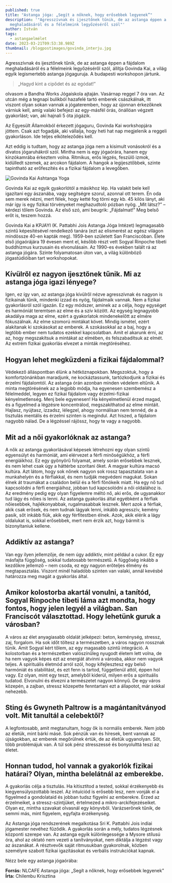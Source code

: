 ```yaml
---
published: true
title: "Astanga jóga: „Segít a nőknek, hogy erősebbek legyenek”"
description: '"Agresszívnak és ijesztőnek tűnik, de az astanga éppen a fájdalom
  meghaladásáról és a félelmeink legyőzéséről szól"'
author: István
tags:
  - astangaelmélet
date: 2023-03-21T09:53:38.989Z
thumbnail: /blogpostimages/govinda_interju.jpg
---
```

Agresszívnak és ijesztőnek tűnik, de az astanga éppen a fájdalom meghaladásáról és a félelmeink legyőzéséről szól, állítja Govinda Kai, a világ egyik legismertebb astanga jógaguruja. A budapesti workshopon jártunk.

> „Hagyd kint a cipődet és az egódat!” 

olvasom a Bandha Works Jógaiskola ajtaján. Vasárnap reggel 7 óra van. Az utcán még a tegnapi bulikból hazafelé tartó emberek császkálnak, itt viszont olyan sokan vannak a jógateremben, hogy az újonnan érkezőknek várniuk kell, amíg valaki befejezi az egy-másfél órás, önállóan végzett gyakorlást; van, aki hajnali 5 óta jógázik.

Az Egyesült Államokból érkezett jógaguru, Govinda Kai workshopjára jöttem. Csak azt fogadják, aki vállalja, hogy heti hat nap megjelenik a reggeli gyakorláson. Ide teljes elköteleződés kell.

Azt eddig is tudtam, hogy az astanga jóga nem a kisimult vonásokról és a divatos jógaruhákról szól. Mintha nem is egy jógaórára, hanem egy kínzókamrába érkeztem volna. Ritmikus, erős légzés, feszülő izmok, kidülledt szemek, az arcokon fájdalom. A hangok a legijesztőbbek, szinte tapintható az erőfeszítés és a fizikai fájdalom a levegőben.

![Govinda Kai Ashtanga Yoga](/blogpostimages/govinda_ashtanga.jpg)


Govinda Kai az egyik gyakorlótól a másikhoz lép. Ha valakit bele kell igazítani egy ászanába, vagy segítségre szorul, azonnal ott terem. Én oda sem merek nézni, mert félek, hogy ketté fog törni egy kb. 45 kilós lányt, aki már így is egy fizikai törvényeket meghazudtoló pózban nyög. „Mit látsz?” – kérdezi tőlem Govinda. Az első szó, ami beugrik: „Fájdalmat!” Meg belső erőt is, teszem hozzá.

Govinda Kai a KPJAYI (K. Pattabhi Jois Astanga Jóga Intézet) legmagasabb szintű képesítésével rendelkező tanára (ezt az elismerést az egész világon mindössze 40-en kapták meg). 1959-ben született San Franciscóban. Élete első jógaórájára 19 évesen ment el, később részt vett Sogyal Rinpoche tibeti buddhizmus kurzusain és elvonulásain. Az 1990-es években talált rá az astanga jógára. Szinte folyamatosan úton van, a világ különböző jógastúdióiban tart workshopokat.

## Kívülről ez nagyon ijesztőnek tűnik. Mi az astanga jóga igazi lényege?

Igen, ez így van, az astanga jóga kívülről nézve agresszívnak és nagyon is fizikainak tűnik, mindenki izzad és nyög, fájdalmaik vannak. Nem a fizikai gyakorlásról szól igazán. Ez egy módszer, aminek az a célja, hogy egységet és harmóniát teremtsen az elme és a szív között. Az egység legnagyobb akadálya maga az elme, ezért a gyakorlatok mindenekelőtt az elmére fókuszálnak. Az elme szomorú mintákat követ. Mindig ismétel, ezért alakítanak ki szokásokat az emberek. A szokásokkal az a baj, hogy a legtöbb ember nem tudatos ezekkel kapcsolatban. Amit el akarunk érni, az az, hogy megszakítsuk a mintákat az elmében, és felszabadítsuk az elmét. Az extrém fizikai gyakorlás elvezet a minták megtöréséhez.

## Hogyan lehet megküzdeni a fizikai fájdalommal?

Védekező álláspontban élünk a hétköznapokban. Megszoktuk, hogy a komfortzónánkban maradjunk, ne kockáztassunk, tartózkodjunk a fizikai és érzelmi fájdalomtól. Az astanga órán azonban minden védelem eltűnik. A minta megtörésének az a legjobb módja, ha egyenesen szembemész a félelmeddel, legyen ez fizikai fájdalom vagy érzelmi-fizikai kényelmetlenség. Menj bele egyenesen! Ha kényelmetlenül érzed magad, és a figyelmed a légzésre koncentrálod, megszakíthatod az elme mintáit. Hajlasz, nyújtasz, izzadsz, lélegzel, ahogy normálisan nem tennéd, de a tisztulás mentális és érzelmi szinten is megindul. Azt hiszed, a fájdalom nagyobb nálad. De a légzéssel rájössz, hogy te vagy a nagyobb.

## Mit ad a női gyakorlóknak az astanga?

A nők az astanga gyakorlásával képesek létrehozni egy olyan szintű egyensúlyt és harmóniát, ami elérvezet a férfi minőségükhöz, a férfi energiáikhoz. Ez egy gyönyörű folyamat, amely során erősebbek lesznek, és nem lehet csak úgy a háttérbe szorítani őket. A magyar kultúra macsó kultúra. Azt látom, hogy sok nőnek nagyon sok rossz tapasztalata van a munkahelyén és a férfiakkal, és nem tudják megvédeni magukat. Sokan élnek át traumákat a családon belül és a férfi főnökeik miatt. Ha egy nő tud kapcsolódni a férfi energiáihoz, jobban tud kapcsolódni a női oldalához is. Az eredmény pedig egy olyan figyelemre méltó nő, aki erős, de ugyanakkor tud lágy és nőies is lenni. Az astanga gyakorlás által egyébként a férfiak nőiesebbek, hajlékonyabbak, rugalmasabbak lesznek. Mert azok a férfiak, akik csak erősek, és nem tudnak lágyak lenni, inkább agresszív, kemény pasik, sőt inkább fiúk, akik egy férfitestben élnek. Azok, akik elérik a lágy oldalukat is, sokkal erősebbek, mert nem érzik azt, hogy bármit is bizonyítaniuk kellene.

## Addiktív az astanga?

Van egy ilyen jellemzője, de nem úgy addiktív, mint például a cukor. Ez egy másfajta függőség, sokkal tudatosabb természetű. A függőség inkább a kezdőkre jellemző – nem csoda, ez egy nagyon erőteljes élmény és megtapasztalás. Viszont minél haladóbb szinten van valaki, annál kevésbé határozza meg magát a gyakorlás által.

## Amikor kolostorba akartál vonulni, a tanítód, Sogyal Rinpoche tibeti láma azt mondta, hogy fontos, hogy jelen legyél a világban. San Franciscót választottad. Hogy lehetünk guruk a városban?

A város az élet anyagiasabb oldalát jelképezi: beton, keménység, stressz, zaj, forgalom. Ha sok időt töltesz a természetben, a város nagyon rossznak tűnik. Amit Sogyal kért tőlem, az egy magasabb szintű integráció. A kolostorban és a természetben valószínűleg nyugodt életem lett volna, de ha nem vagyok képes ezt az energiát átvinni a városba, akkor nem vagyok teljes. A spirituális életmód arról szól, hogy kifejlesztesz egy belső harmóniát és stabilitást, és ezt fenn is tartod, függetlenül attól, éppen hol vagy. Ez olyan, mint egy teszt, amelyből kiderül, milyen erős a spirituális tudatod. Elvonulni és élvezni a természetet nagyon könnyű. De egy város közepén, a zajban, stressz közepette fenntartani ezt a állapotot, már sokkal nehezebb.

## Sting és Gwyneth Paltrow is a magántanítványod volt. Mit tanultál a celebektől?

A legfontosabb, amit megtanultam, hogy ők is normális emberek. Nem jobb az életük, mint bárki másé. Sok pénzük van és híresek, bent vannak az újságokban, az emberek megőrülnek értük, de az életük ugyanolyan. Sőt, több problémájuk van. A túl sok pénz stresszessé és bonyolulttá teszi az életet.

## Honnan tudod, hol vannak a gyakorlók fizikai határai? Olyan, mintha belelátnál az emberekbe.

A gyakorlás célja a tisztulás. Ha kitisztítod a tested, sokkal érzékenyebb és kiegyensúlyozottabb leszel. Az intuíciód is erősebb lesz, nem vonják el a figyelmed a gondolataid és jobban tudsz figyelni az emberekre. Érzed az érzelmeiket, a stressz-szintjüket, értelmezed a mikro-arckifejezéseiket. Olyan ez, mintha szavakat olvasnál egy könyvből. Varázserőnek tűnik, de semmi más, mint figyelem, egyfajta érzékenység.

Az Astanga jóga rendszerének megalkotása Sri K. Pattabhi Jois indiai jógamester nevéhez fűződik. A gyakorlás során a mély, tudatos légzésnek központi szerepe van. Az astanga egyik különlegessége a Mysore stílusú óra, ahol az oktató nem vezeti a tanítványokat, nem diktálja a légzést vagy az ászanákat. A résztvevők saját ritmusukban gyakorolnak, közben személyre szabott fizikai igazításokat és verbális instrukciókat kapnak. 

Nézz bele egy astanga jógaórába:

**Forrás:** NLCAFE Astanga jóga: „Segít a nőknek, hogy erősebbek legyenek”
**Írta:** Chilembu Krisztina